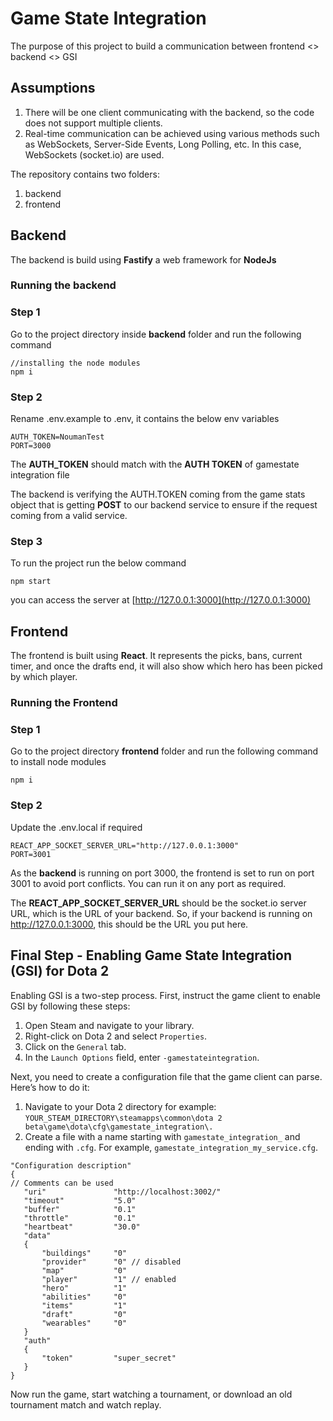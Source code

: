 # Game State Integration
The purpose of this project to build a communication between frontend <> backend <> GSI

## Assumptions

1. There will be one client communicating with the backend, so the code does not support multiple clients.
2. Real-time communication can be achieved using various methods such as WebSockets, Server-Side Events, Long Polling, etc. In this case, WebSockets (socket.io) are used.

The repository contains two folders:
1. backend
2. frontend

## Backend

The backend is build using **Fastify** a web framework for **NodeJs**

### Running the backend

### Step 1

Go to the project directory inside **backend** folder and run the following command

```
//installing the node modules
npm i
```
### Step 2

Rename .env.example to .env, it contains the below env variables

```
AUTH_TOKEN=NoumanTest
PORT=3000
```

The **AUTH_TOKEN** should match with the **AUTH TOKEN** of gamestate integration file

The backend is verifying the AUTH.TOKEN coming from the game stats object 
that is getting **POST** to our backend service
to ensure if the request coming from a valid service.

### Step 3

To run the project run the below command
```
npm start
```

you can access the server at [http://127.0.0.1:3000](http://127.0.0.1:3000)

## Frontend

The frontend is built using **React**. It represents the picks, bans, current timer, and once the drafts end, it will also show which hero has been picked by which player.

### Running the Frontend

### Step 1
Go to the project directory **frontend** folder and run the following command to install node modules
```
npm i
```

### Step 2

Update the .env.local if required

```
REACT_APP_SOCKET_SERVER_URL="http://127.0.0.1:3000"
PORT=3001
```

As the **backend** is running on port 3000, the frontend is set to run on port 3001 to avoid port conflicts. You can run it on any port as required.

The **REACT_APP_SOCKET_SERVER_URL** should be the socket.io server URL, which is the URL of your backend. So, if your backend is running on http://127.0.0.1:3000, this should be the URL you put here.

## Final Step - Enabling Game State Integration (GSI) for Dota 2

Enabling GSI is a two-step process. First, instruct the game client to enable GSI by following these steps:

1. Open Steam and navigate to your library.
2. Right-click on Dota 2 and select `Properties`.
3. Click on the `General` tab.
4. In the `Launch Options` field, enter `-gamestateintegration`.

Next, you need to create a configuration file that the game client can parse. Here’s how to do it:

1. Navigate to your Dota 2 directory for example: `YOUR_STEAM_DIRECTORY\steamapps\common\dota 2 beta\game\dota\cfg\gamestate_integration\.`
2. Create a file with a name starting with `gamestate_integration_` and ending with `.cfg`. For example, `gamestate_integration_my_service.cfg`.

```
"Configuration description"
{
// Comments can be used
   "uri"               "http://localhost:3002/"
   "timeout"           "5.0"
   "buffer"            "0.1"
   "throttle"          "0.1"
   "heartbeat"         "30.0"
   "data"
   {
       "buildings"     "0"
       "provider"      "0" // disabled
       "map"           "0"
       "player"        "1" // enabled
       "hero"          "1"
       "abilities"     "0"
       "items"         "1"
       "draft"         "0"
       "wearables"     "0"
   }
   "auth"
   {
       "token"         "super_secret"
   }
}
```

Now run the game, start watching a tournament, or download an old tournament match and watch replay.

